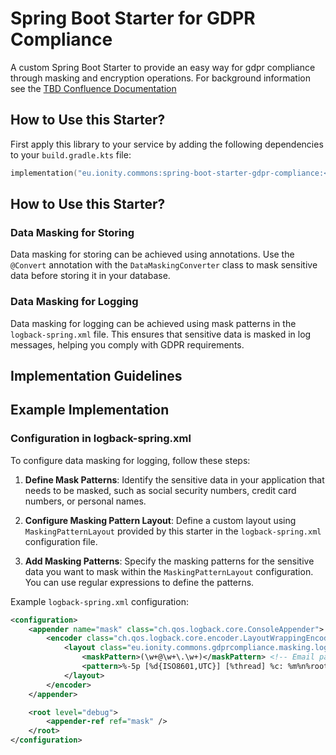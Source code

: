# Spring Boot Starter for GDPR Compliance

A custom Spring Boot Starter to provide an easy way for gdpr compliance through masking and encryption operations. For background information see the [TBD Confluence Documentation](https://portal.ionity.eu)

## How to Use this Starter?

First apply this library to your service by adding the following dependencies to your `build.gradle.kts` file:

```kotlin
implementation("eu.ionity.commons:spring-boot-starter-gdpr-compliance:<version>")
```

## How to Use this Starter?

### Data Masking for Storing
Data masking for storing can be achieved using annotations. Use the `@Convert` annotation with the `DataMaskingConverter` class to mask sensitive data before storing it in your database.

### Data Masking for Logging
Data masking for logging can be achieved using mask patterns in the `logback-spring.xml` file. This ensures that sensitive data is masked in log messages, helping you comply with GDPR requirements.
## Implementation Guidelines

## Example Implementation

### Configuration in logback-spring.xml

To configure data masking for logging, follow these steps:

1. **Define Mask Patterns**: Identify the sensitive data in your application that needs to be masked, such as social security numbers, credit card numbers, or personal names.

2. **Configure Masking Pattern Layout**: Define a custom layout using `MaskingPatternLayout` provided by this starter in the `logback-spring.xml` configuration file.

3. **Add Masking Patterns**: Specify the masking patterns for the sensitive data you want to mask within the `MaskingPatternLayout` configuration. You can use regular expressions to define the patterns.

Example `logback-spring.xml` configuration:

```xml
<configuration>
    <appender name="mask" class="ch.qos.logback.core.ConsoleAppender">
        <encoder class="ch.qos.logback.core.encoder.LayoutWrappingEncoder">
            <layout class="eu.ionity.commons.gdprcompliance.masking.logging.MaskingPatternLayout">
                <maskPattern>(\w+@\w+\.\w+)</maskPattern> <!-- Email pattern -->
                <pattern>%-5p [%d{ISO8601,UTC}] [%thread] %c: %m%n%rootException</pattern>
            </layout>
        </encoder>
    </appender>

    <root level="debug">
        <appender-ref ref="mask" />
    </root>
</configuration>
